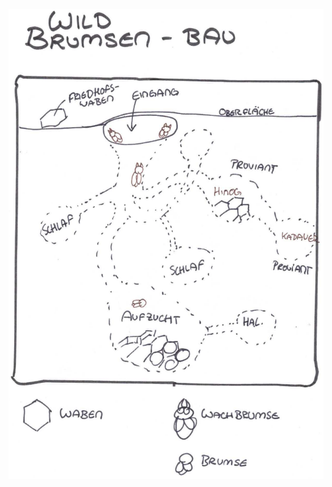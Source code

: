 ![Karte des Brumsenbaus im Schachtelhalmwald](../../_images/_maps/brumsenbau-im-schachtelhalmwald.png)

